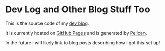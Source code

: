 # Dev Log and Other Blog Stuff Too

This is the source code of my [dev blog](http://drmonkeysee.github.io).

It is currently hosted on [GitHub Pages](https://pages.github.com) and is generated by [Pelican](http://getpelican.com/).

In the future I will likely link to blog posts describing how I got this set up!
